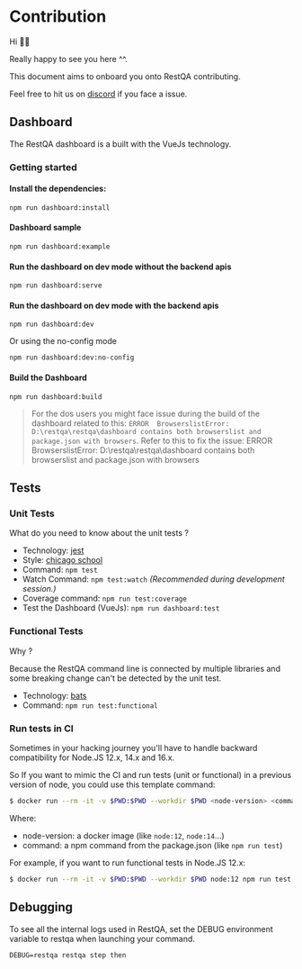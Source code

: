 # Contribution

Hi 👋🏼

Really happy to see you here ^^.

This document aims to onboard you onto RestQA contributing.

Feel free to hit us on [discord](https://restqa.io/chat) if you face a issue.

## Dashboard

The RestQA dashboard is a built with the VueJs technology.

### Getting started

#### Install the dependencies:

```
npm run dashboard:install
```

#### Dashboard sample

```
npm run dashboard:example
```


#### Run the dashboard on dev mode without the backend apis

```
npm run dashboard:serve
```

#### Run the dashboard on dev mode with the backend apis


```
npm run dashboard:dev
```

Or using the no-config mode

```
npm run dashboard:dev:no-config
```

#### Build the Dashboard

```
npm run dashboard:build
```

> For the dos users you might face issue during the build of the dashboard related to this: `ERROR  BrowserslistError: D:\restqa\restqa\dashboard contains both browserslist and package.json with browsers`. Refer to this to fix the issue: ERROR  BrowserslistError: D:\restqa\restqa\dashboard contains both browserslist and package.json with browsers

## Tests

### Unit Tests

What do you need to know about the unit tests ?

* Technology: [jest](https://jestjs.io)
* Style: [chicago school](https://dev.to/hiboabd/a-beginners-explanation-of-the-chicago-london-approaches-4o5f)
* Command: `npm test`
* Watch Command: `npm test:watch` *(Recommended during development session.)*
* Coverage command: `npm run test:coverage`
* Test the Dashboard (VueJs): `npm run dashboard:test`


### Functional Tests

Why ?

Because the RestQA command line is connected by multiple libraries and some breaking change can't be detected by the unit test.

* Technology: [bats](https://bats-core.readthedocs.io)
* Command: `npm run test:functional`

### Run tests in CI

Sometimes in your hacking journey you'll have to handle backward compatibility for Node.JS 12.x, 14.x and 16.x.

So If you want to mimic the CI and run tests (unit or functional) in a previous version of node, you could use this template command:

```bash
$ docker run --rm -it -v $PWD:$PWD --workdir $PWD <node-version> <command>
```

Where:
- node-version: a docker image (like `node:12`, `node:14`...)
- command: a npm command from the package.json (like `npm run test`)

For example, if you want to run functional tests in Node.JS 12.x:

```bash
$ docker run --rm -it -v $PWD:$PWD --workdir $PWD node:12 npm run test:functional
```

## Debugging

To see all the internal logs used in RestQA, set the DEBUG environment variable to restqa when launching your command.

```
DEBUG=restqa restqa step then
```
